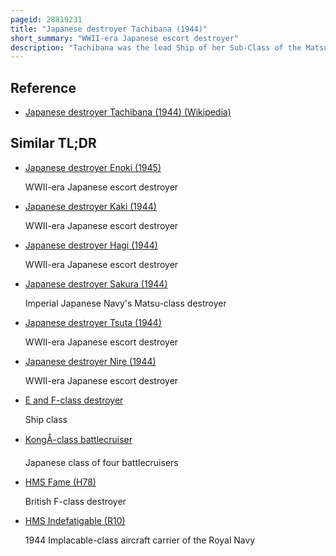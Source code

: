 ```yaml
---
pageid: 28819231
title: "Japanese destroyer Tachibana (1944)"
short_summary: "WWII-era Japanese escort destroyer"
description: "Tachibana was the lead Ship of her Sub-Class of the Matsu-Class Escort Destroyers built during World War Ii for the imperial japanese Navy. Completed in early 1945 the Ship was assigned convoy Escort Duties in the Home Waters. She was Sunk on July 14 with the Loss of 135 Crewmen by american Carrier Aircraft attacking Targets in southern Hokkaido."
---
```


## Reference

- [Japanese destroyer Tachibana (1944) (Wikipedia)](https://en.wikipedia.org/?curid=28819231)

## Similar TL;DR

- [Japanese destroyer Enoki (1945)](/tldr/en/japanese-destroyer-enoki-1945)

  WWII-era Japanese escort destroyer

- [Japanese destroyer Kaki (1944)](/tldr/en/japanese-destroyer-kaki-1944)

  WWII-era Japanese escort destroyer

- [Japanese destroyer Hagi (1944)](/tldr/en/japanese-destroyer-hagi-1944)

  WWII-era Japanese escort destroyer

- [Japanese destroyer Sakura (1944)](/tldr/en/japanese-destroyer-sakura-1944)

  Imperial Japanese Navy's Matsu-class destroyer

- [Japanese destroyer Tsuta (1944)](/tldr/en/japanese-destroyer-tsuta-1944)

  WWII-era Japanese escort destroyer

- [Japanese destroyer Nire (1944)](/tldr/en/japanese-destroyer-nire-1944)

  WWII-era Japanese escort destroyer

- [E and F-class destroyer](/tldr/en/e-and-f-class-destroyer)

  Ship class

- [KongÅ-class battlecruiser](/tldr/en/kongo-class-battlecruiser)

  Japanese class of four battlecruisers

- [HMS Fame (H78)](/tldr/en/hms-fame-h78)

  British F-class destroyer

- [HMS Indefatigable (R10)](/tldr/en/hms-indefatigable-r10)

  1944 Implacable-class aircraft carrier of the Royal Navy
